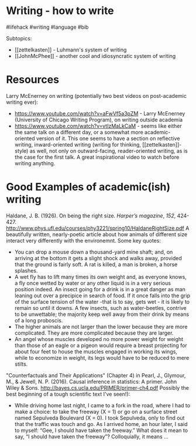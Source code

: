 # Writing - how to write

#lifehack #writing #language #bib


Subtopics:
* [[zettelkasten]] - Luhmann's system of writing
* [[JohnMcPhee]] - another cool and idiosyncratic system of writing

# Resources

Larry McEnerney on writing (potentially two best videos on post-academic writing ever):
* https://www.youtube.com/watch?v=aFwVf5a3pZM - Larry McEnerney (University of Chicago Writing Program), on writing outside academia
* https://www.youtube.com/watch?v=vtIzMaLkCaM - seems like either the same talk on a different day, or a somewhat more academic-oriented version of it. This one seems to have a section on reflective writing, inward-oriented writing (writing for thinking, [[zettelkasten]]-style) as well, not only on outward-facing, reader-oriented writing, as is the case for the first talk. A great inspirational video to watch before writing anything.

# Good Examples of academic(ish) writing

Haldane, J. B. (1926). On being the right size. _Harper’s magazine_, _152_, 424-427.
http://www.phys.ufl.edu/courses/phy3221/spring10/HaldaneRightSize.pdf
A beautifully written, nearly-poetic article about how animals of different size interact very differently with the environemnt. Some key quotes:
* You can drop a mouse down a thousand-yard mine shaft; and, on arriving at the bottom it gets a slight shock and walks away, provided that the ground is fairly soft. A rat is killed, a man is broken, a horse splashes.
* A wet fly has to lift many times its own weight and, as everyone knows, a fly once wetted by water or any other liquid is in a very serious position indeed. An insect going for a drink is in a great danger as man leaning out over a precipice in search of food. If it once falls into the grip of the surface tension of the water -that is to say, gets wet - it is likely to remain so until it downs. A few insects, such as water-beetles, contrive to be unwettable; the majority keep well away from their drink by means of a long proboscis.
* The higher animals are not larger than the lower because they are more complicated. They are more complicated because they are larger.
* An angel whose muscles developed no more power weight for weight than those of an eagle or a pigeon would require a breast projecting for about four feet to house the muscles engaged in working its wings, while to economize in weight, its legs would have to be reduced to mere stilts.

"Counterfactuals and Their Applications" (Chapter 4) in Pearl, J., Glymour, M., & Jewell, N. P. (2016). Causal inference in statistics: A primer. John Wiley & Sons. http://bayes.cs.ucla.edu/PRIMER/primer-ch4.pdf
Possibly the best beginning of a tough scientific text I've seen!):
* While driving home last night, I came to a fork in the road, where I had to make a choice: to take the freeway (X = 1) or go on a surface street named Sepulveda Boulevard (X = 0). I took Sepulveda, only to find out that the traffic was touch and go. As I arrived home, an hour later, I said to myself: “Gee, I should have taken the freeway.” What does it mean to say, “I should have taken the freeway”? Colloquially, it means ...